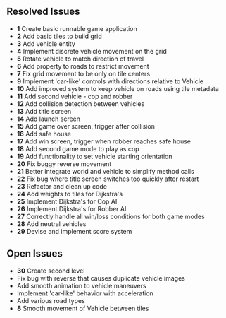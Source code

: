 ## Resolved Issues ##

- **1** Create basic runnable game application
- **2** Add basic tiles to build grid
- **3** Add vehicle entity
- **4** Implement discrete vehicle movement on the grid
- **5** Rotate vehicle to match direction of travel 
- **6** Add property to roads to restrict movement
- **7** Fix grid movement to be only on tile centers
- **9** Implement 'car-like' controls with directions relative to
  Vehicle
- **10** Add improved system to keep vehicle on roads using tile
  metadata
- **11** Add second vehicle - cop and robber
- **12** Add collision detection between vehicles 
- **13** Add title screen
- **14** Add launch screen
- **15** Add game over screen, trigger after collision
- **16** Add safe house
- **17** Add win screen, trigger when robber reaches safe house
- **18** Add second game mode to play as cop
- **19** Add functionality to set vehicle starting orientation
- **20** Fix buggy reverse movement
- **21** Better integrate world and vehicle to simplify method calls
- **22** Fix bug where title screen switches too quickly after restart
- **23** Refactor and clean up code
- **24** Add weights to tiles for Dijkstra's
- **25** Implement Dijkstra's for Cop AI
- **26** Implement Dijkstra's for Robber AI
- **27** Correctly handle all win/loss conditions for both game modes
- **28** Add neutral vehicles
- **29** Devise and implement score system

## Open Issues ##

- **30** Create second level
- Fix bug with reverse that causes duplicate vehicle images
- Add smooth animation to vehicle maneuvers
- Implement 'car-like' behavior with acceleration
- Add various road types
- **8** Smooth movement of Vehicle between tiles
